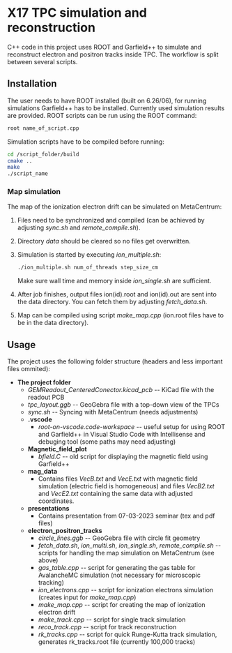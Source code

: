 # X17 TPC simulation and reconstruction
C++ code in this project uses ROOT and Garfield++ to simulate and reconstruct electron and positron tracks inside TPC. The workflow is split between several scripts.

## Installation
The user needs to have ROOT installed (built on 6.26/06), for running simulations Garfield++ has to be installed. Currently used simulation results are provided. ROOT scripts can be run using the ROOT command:

```bash
root name_of_script.cpp
```
Simulation scripts have to be compiled before running:

```bash
cd /script_folder/build
cmake ..
make
./script_name
```

### Map simulation
The map of the ionization electron drift can be simulated on MetaCentrum:
1. Files need to be synchronized and compiled (can be achieved by adjusting *sync.sh* and *remote_compile.sh*).
2. Directory *data* should be cleared so no files get overwritten.
3. Simulation is started by executing *ion_multiple.sh*:

    ```bash
    ./ion_multiple.sh num_of_threads step_size_cm
    ```
    Make sure wall time and memory inside *ion_single.sh* are sufficient.
4. After job finishes, output files ion(id).root and ion(id).out are sent into the data directory. You can fetch them by adjusting *fetch_data.sh*.
5. Map can be compiled using script *make_map.cpp* (ion.root files have to be in the data directory).


## Usage
The project uses the following folder structure (headers and less important files ommited):
- **The project folder**
    - *GEMReadout_CenteredConector.kicad_pcb* -- KiCad file with the readout PCB
    - *tpc_layout.ggb* -- GeoGebra file with a top-down view of the TPCs
    - *sync.sh* -- Syncing with MetaCentrum (needs adjustments)
    - **.vscode**
        - *root-on-vscode.code-workspace* -- useful setup for using ROOT and Garfield++ in Visual Studio Code with Intellisense and debuging tool (some paths may need adjusting)
    - **Magnetic_field_plot**
        - *bfield.C* -- old script for displaying the magnetic field using Garfield++
    - **mag_data**
        - Contains files *VecB.txt* and *VecE.txt* with magnetic field simulation (electric field is homogeneous) and files *VecB2.txt* and *VecE2.txt* containing the same data with adjusted coordinates.
    - **presentations**
        - Contains presentation from 07-03-2023 seminar (tex and pdf files)
    - **electron_positron_tracks**
        - *circle_lines.ggb* -- GeoGebra file with circle fit geometry
        - *fetch_data.sh*, *ion_multi.sh*, *ion_single.sh*, *remote_compile.sh* -- scripts for handling the map simulation on MetaCentrum (see above)
        - *gas_table.cpp* -- script for generating the gas table for AvalancheMC simulation (not necessary for microscopic tracking)
        - *ion_electrons.cpp* -- script for ionization electrons simulation (creates input for *make_map.cpp*)
        - *make_map.cpp* -- script for creating the map of ionization electron drift
        - *make_track.cpp* -- script for single track simulation
        - *reco_track.cpp* -- script for track reconstruction
        - *rk_tracks.cpp* -- script for quick Runge-Kutta track simulation, generates rk_tracks.root file (currently 100,000 tracks)